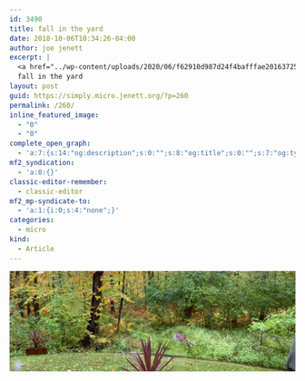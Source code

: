 ```yaml
---
id: 3490
title: fall in the yard
date: 2018-10-06T10:34:26-04:00
author: joe jenett
excerpt: |
  <a href="../wp-content/uploads/2020/06/f62910d987d24f4bafffae2016372557.jpg"><img src="../wp-content/uploads/2020/06/f62910d987d24f4bafffae2016372557.jpg" width="600" height="211" style="height: auto;" class="sunlit_image" /></a>
  fall in the yard
layout: post
guid: https://simply.micro.jenett.org/?p=260
permalink: /260/
inline_featured_image:
  - "0"
  - "0"
complete_open_graph:
  - 'a:7:{s:14:"og:description";s:0:"";s:8:"og:title";s:0:"";s:7:"og:type";s:0:"";s:12:"twitter:card";s:7:"summary";s:15:"twitter:creator";s:0:"";s:19:"twitter:description";s:0:"";s:8:"og:image";s:0:"";}'
mf2_syndication:
  - 'a:0:{}'
classic-editor-remember:
  - classic-editor
mf2_mp-syndicate-to:
  - 'a:1:{i:0;s:4:"none";}'
categories:
  - micro
kind:
  - Article
---
```

[<img loading="lazy" src="../wp-content/uploads/2020/06/f62910d987d24f4bafffae2016372557-scaled-1.jpg" />](../wp-content/uploads/2020/06/f62910d987d24f4bafffae2016372557-scaled-1.jpg)  